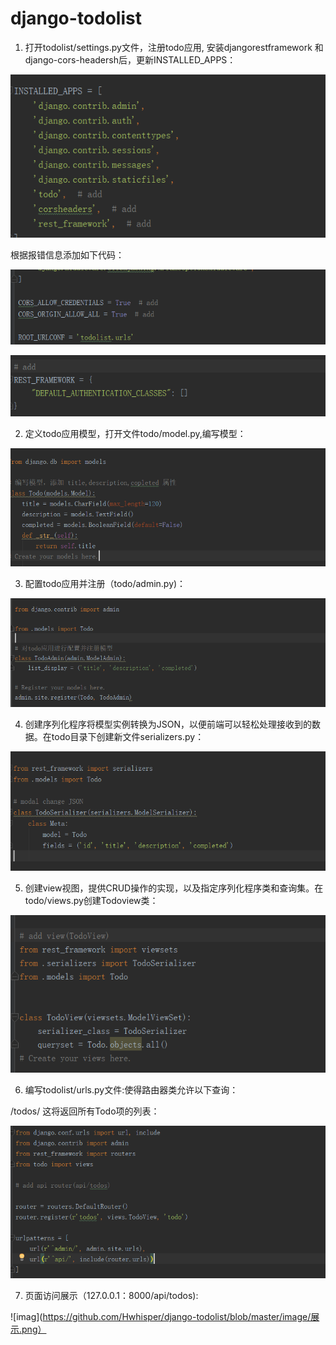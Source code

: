 # django-todolist

1. 打开todolist/settings.py文件，注册todo应用, 安装djangorestframework 和django-cors-headersh后，更新INSTALLED_APPS：

![imag](https://github.com/Hwhisper/django-todolist/blob/master/image/settings1.png)

根据报错信息添加如下代码：

![imag](https://github.com/Hwhisper/django-todolist/blob/master/image/settings2.png)

![imag](https://github.com/Hwhisper/django-todolist/blob/master/image/settings3.png)

2. 定义todo应用模型，打开文件todo/model.py,编写模型：

![imag](https://github.com/Hwhisper/django-todolist/blob/master/image/models.png)

3. 配置todo应用并注册（todo/admin.py)：

![imag](https://github.com/Hwhisper/django-todolist/blob/master/image/admin.png)

4. 创建序列化程序将模型实例转换为JSON，以便前端可以轻松处理接收到的数据。在todo目录下创建新文件serializers.py：

![imag](https://github.com/Hwhisper/django-todolist/blob/master/image/JSON.png)

5. 创建view视图，提供CRUD操作的实现，以及指定序列化程序类和查询集。在todo/views.py创建Todoview类：

![imag](https://github.com/Hwhisper/django-todolist/blob/master/image/views.png)

6. 编写todolist/urls.py文件:使得路由器类允许以下查询：

/todos/ 这将返回所有Todo项的列表：

![imag](https://github.com/Hwhisper/django-todolist/blob/master/image/urls.png) 

7. 页面访问展示（127.0.0.1：8000/api/todos):

![imag](https://github.com/Hwhisper/django-todolist/blob/master/image/展示.png）

